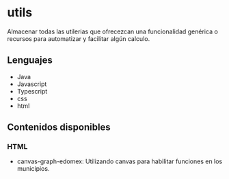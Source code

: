 # utils
Almacenar todas las utilerias que ofrecezcan una funcionalidad genérica o recursos para automatizar y facilitar algún calculo.

## Lenguajes
- Java
- Javascript
- Typescript
- css
- html


## Contenidos disponibles

### HTML
* canvas-graph-edomex: Utilizando canvas para habilitar funciones en los municipios.

